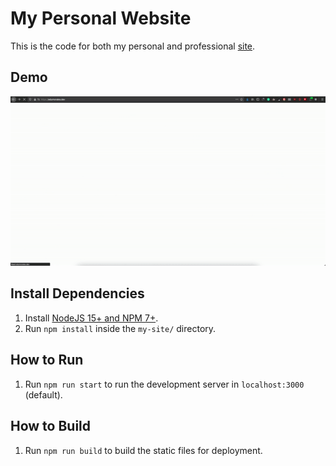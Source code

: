 # My Personal Website

This is the code for both my personal and professional [site](https://edumorales.dev).

## Demo

![Demo](https://raw.githubusercontent.com/edumorlom/my-site/master/demo.gif)

## Install Dependencies

1. Install [NodeJS 15+ and NPM 7+](https://nodejs.org/).
2. Run `npm install` inside the `my-site/` directory.

## How to Run

1. Run `npm run start` to run the development server in `localhost:3000` (default).

## How to Build

1. Run `npm run build` to build the static files for deployment.
